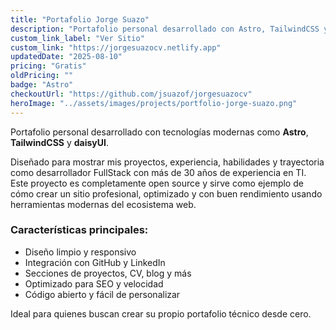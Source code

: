 ```yaml
--- 
title: "Portafolio Jorge Suazo" 
description: "Portafolio personal desarrollado con Astro, TailwindCSS y daisyUI. Muestra proyectos, experiencia y habilidades técnicas como Desarrollador FullStack y Cloud Architect." 
custom_link_label: "Ver Sitio" 
custom_link: "https://jorgesuazocv.netlify.app" 
updatedDate: "2025-08-10" 
pricing: "Gratis" 
oldPricing: "" 
badge: "Astro" 
checkoutUrl: "https://github.com/jsuazof/jorgesuazocv" 
heroImage: "../assets/images/projects/portfolio-jorge-suazo.png" 
--- 
```


Portafolio personal desarrollado con tecnologías modernas como 
**Astro**, **TailwindCSS** y **daisyUI**. 

Diseñado para mostrar mis proyectos, experiencia, habilidades y trayectoria como desarrollador FullStack con más de 30 años de experiencia en TI. 
Este proyecto es completamente open source y sirve como ejemplo de cómo crear un sitio profesional, optimizado y con buen rendimiento usando herramientas modernas del ecosistema web. 

### Características principales: 
- Diseño limpio y responsivo 
- Integración con GitHub y LinkedIn 
- Secciones de proyectos, CV, blog y más 
- Optimizado para SEO y velocidad 
- Código abierto y fácil de personalizar 

Ideal para quienes buscan crear su propio portafolio técnico desde cero.